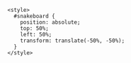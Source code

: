 <!DOCTYPE html>
<html>
  <head>
    <!-- title of game -->
  	<title>Snake Game</title>
    <link href="https://fonts.googleapis.com/css?family=Antic+Slab" rel="stylesheet">

  </head>

  <body>
    <!--setting the canvas up as a id and canvas size-->
    <canvas id="snakeboard" width="400" height="400"></canvas>

  <!--setting up the position of the board/canvas-->
    <style>
      #snakeboard {
        position: absolute;
        top: 50%;
        left: 50%;
        transform: translate(-50%, -50%);
      }
    </style>
  </body>

  <!--Beautifying the border and snake--> 
  <script>
    const board_border = 'green';
    const board_background = "lightblue";
    const snake_col = 'green';
    const snake_border = 'pink';

    // setting up the snakes position  
    let snake = [
      {x: 200, y: 200},
      {x: 190, y: 200},
      {x: 180, y: 200},
      {x: 170, y: 200},
      {x: 160, y: 200}
    ]

    // True if changing direction
    let changing_direction = false;
    // Horizontal velocity
    let dx = 10;
    // Vertical velocity
    let dy = 0;
    
    // Get the canvas element
    const snakeboard = document.getElementById("snakeboard");
    // Display as a 2d drawing
    const snakeboard_ctx = snakeboard.getContext("2d");
    // Start game
    main();

    document.addEventListener("keydown", change_direction);
    
    // main function called repeatedly to keep the game running
    function main() {

        if (has_game_ended()) return;

        changing_direction = false;
        setTimeout(function onTick() {
        clearboard();
        move_snake();
        drawSnake();
        // Call main again
        main();
        }, 100)
    }
    
    // drawing a border around the canvas
    function clear_board() {
      //  Select the colour to fill the drawing
      snakeboard_ctx.fillStyle = board_background;
      //  The colour for the border of the canvas
      snakeboard_ctx.strokestyle = board_border;
      // Drawing a "filled" rectangle to cover the entire canvas, the center of the canvas
      snakeboard_ctx.fillRect(0, 0, snakeboard.width, snakeboard.height);
      // Drawing a "border" around the entire canvas
      snakeboard_ctx.strokeRect(0, 0, snakeboard.width, snakeboard.height);
    }
    
    // Drawing the snake on the canvas
    function drawSnake() {
      // Drawing each individual part of the snake
      snake.forEach(drawSnakePart)
    }
    
    // Drawing one snake part
    function drawSnakePart(snakePart) {

      // Setting the colour of the snake part
      snakeboard_ctx.fillStyle = snake_col;
      // Setting the border colour of the snake part
      snakeboard_ctx.strokestyle = snake_border;
      // Drawing a "filled" rectangle to represent the snake on the coordinates
      snakeboard_ctx.fillRect(snakePart.x, snakePart.y, 10, 10);
      // Drawing a border around the snake part
      snakeboard_ctx.strokeRect(snakePart.x, snakePart.y, 10, 10);
    }

    function has_game_ended() {
      for (let i = 4; < snake.length; i++) {
        if (snake [i].x ===snake [0].x && snake[i].y === snake [0].y) return true
      }
      const hitLeftWall = snake[0].x < 0;
      const hitRightWall = snake[0].x > snakeboard.width - 10;
      const hitToptWall = snake[0].y < 0;
      const hitBottomWall = snake[0].y > snakeboard.height - 10;
      return hitLeftWall || hitRightWall || hitToptWall || hitBottomWall
    }

    function change_direction(event) {
      const LEFT_KEY = 37;
      const RIGHT_KEY = 39;
      const UP_KEY = 38;
      const DOWN_KEY = 40;

     // Prevent the snake from reversing
    
      if (changing_direction) return;
      changing_direction = true;
      const keyPressed = event.keyCode;
      const goingUp = dy === -10;
      const goingDown = dy === 10;
      const goingRight = dx === 10;
      const goingLeft = dx === -10;
      if (keyPressed === LEFT_KEY && !goingRight) {
        dx = -10;
        dy = 0;
      }
      if (keyPressed === UP_KEY && !goingDown) {
        dx = 0;
        dy = -10;
      }
      if (keyPressed === RIGHT_KEY && !goingLeft) {
        dx = 10;
        dy = 0;
      }
      if (keyPressed === DOWN_KEY && !goingUp) {
        dx = 0;
        dy = 10;
      }
    }

    function move_snake() {
      // Snake's head
      const head = {x: snake[0].x + dx, y: snake[0] + dy};
      // Add head to body
      snake.unshift(head);
      snake.pop();
    }

    document.addEventListener("DOMContentLoaded", function () {
  pTag = document.querySelector("div");
  newVal = document.createElement("p");
  newVal.innerHTML = '';
  pTag.appendChild(newVal);
});
// Async Tests Example
/*
window.onModulesLoaded = new Promise( function( resolve, reject ) {
  setTimeout(function() {
    pTag = document.querySelector("div");
    pTag.innerHTML = '';
    newVal = document.createElement("p");
    newVal.innerHTML = 'Hello World';
    pTag.appendChild(newVal);
    resolve();
  }, 100)
});
*/
    
  </script>
</html>